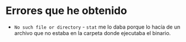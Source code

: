 # Errores que he obtenido

* `No such file or directory` - `stat` me lo daba porque lo hacía de un
	archivo que no estaba en la carpeta donde ejecutaba el binario.
